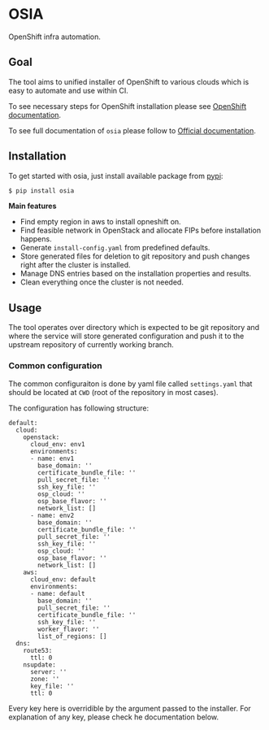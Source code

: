 # OSIA

OpenShift infra automation.

## Goal

The tool aims to unified installer of OpenShift to various clouds which is
easy to automate and use within CI.

To see necessary steps for OpenShift installation please see [OpenShift documentation](https://docs.openshift.com).

To see full documentation of `osia` please follow to [Official documentation](https://redhat-cop.github.io/osia).

## Installation

To get started with osia, just install available package from [pypi](pypi.org):

```bash
$ pip install osia
```


__Main features__

* Find empty region in aws to install opneshift on.
* Find feasible network in OpenStack and allocate FIPs before installation happens.
* Generate `install-config.yaml` from predefined defaults.
* Store generated files for deletion to git repository and push changes right after the cluster is installed.
* Manage DNS entries based on the installation properties and results.
* Clean everything once the cluster is not needed.




## Usage

The tool operates over directory which is expected to be git repository and where the service will
store generated configuration and push it to the upstream repository of currently working branch.

### Common configuration

The common configuraiton is done by yaml file called `settings.yaml` that should be located at
`CWD` (root of the repository in most cases).

The configuration has following structure:

```
default:
  cloud:
    openstack:
      cloud_env: env1
      environments:
      - name: env1
        base_domain: ''
        certificate_bundle_file: ''
        pull_secret_file: ''
        ssh_key_file: ''
        osp_cloud: ''
        osp_base_flavor: ''
        network_list: []
      - name: env2
        base_domain: ''
        certificate_bundle_file: ''
        pull_secret_file: ''
        ssh_key_file: ''
        osp_cloud: ''
        osp_base_flavor: ''
        network_list: []
    aws:
      cloud_env: default
      environments:
      - name: default
        base_domain: ''
        pull_secret_file: ''
        certificate_bundle_file: ''
        ssh_key_file: ''
        worker_flavor: '' 
        list_of_regions: []
  dns:
    route53:
      ttl: 0
    nsupdate:
      server: ''
      zone: ''
      key_file: ''
      ttl: 0 
```

Every key here is overridible by the argument passed to the installer.
For explanation of any key, please check he documentation below.

